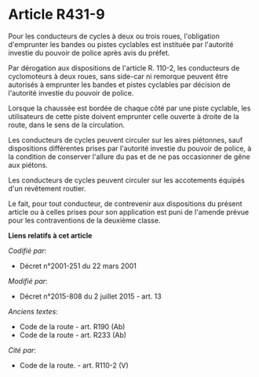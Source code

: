 # Article R431-9

Pour les conducteurs de cycles à deux ou trois roues, l'obligation d'emprunter les bandes ou pistes cyclables est instituée
par l'autorité investie du pouvoir de police après avis du préfet. 

Par dérogation aux dispositions de l'article R. 110-2, les conducteurs de cyclomoteurs à deux roues, sans side-car ni
remorque peuvent être autorisés à emprunter les bandes et pistes cyclables par décision de l'autorité investie du pouvoir de
police. 

Lorsque la chaussée est bordée de chaque côté par une piste cyclable, les utilisateurs de cette piste doivent emprunter celle
ouverte à droite de la route, dans le sens de la circulation. 

Les conducteurs de cycles peuvent circuler sur les aires piétonnes, sauf dispositions différentes prises par l'autorité
investie du pouvoir de police, à la condition de conserver l'allure du pas et de ne pas occasionner de gêne aux piétons. 

Les conducteurs de cycles peuvent circuler sur les accotements équipés d'un revêtement routier. 

Le fait, pour tout conducteur, de contrevenir aux dispositions du présent article ou à celles prises pour son application est
puni de l'amende prévue pour les contraventions de la deuxième classe.

**Liens relatifs à cet article**

_Codifié par_:

  - Décret n°2001-251 du 22 mars 2001

_Modifié par_:

  - Décret n°2015-808 du 2 juillet 2015 - art. 13

_Anciens textes_:

  - Code de la route - art. R190 (Ab)
  - Code de la route - art. R233 (Ab)

_Cité par_:

  - Code de la route. - art. R110-2 (V)
